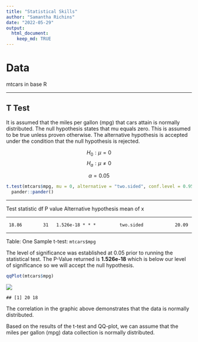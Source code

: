 ```yaml
---
title: "Statistical Skills"
author: "Samantha Richins"
date: "2022-05-29"
output: 
  html_document:
    keep_md: TRUE
---
```







# Data

mtcars in base R

---


## T Test

It is assumed that the miles per gallon (mpg) that cars attain is normally distributed. The null hypothesis states that mu equals zero. This is assumed to be true unless proven otherwise. The alternative hypothesis is accepted under the condition that the null hypothesis is rejected.

$$
  H_0: \mu = 0
$$
$$
  H_a: \mu \neq 0
$$

$$
 \alpha = 0.05
$$



```r
t.test(mtcars$mpg, mu = 0, alternative = "two.sided", conf.level = 0.95) %>% 
  pander::pander()
```


----------------------------------------------------------------------------
 Test statistic   df       P value       Alternative hypothesis   mean of x 
---------------- ---- ----------------- ------------------------ -----------
     18.86        31   1.526e-18 * * *         two.sided            20.09   
----------------------------------------------------------------------------

Table: One Sample t-test: `mtcars$mpg`

The level of significance was established at 0.05 prior to running the statistical test. The P-Value returned is **1.526e-18** which is below our level of significance so we will accept the null hypothesis.


```r
qqPlot(mtcars$mpg)
```

![](stats_skills_files/figure-html/unnamed-chunk-3-1.png)<!-- -->

```
## [1] 20 18
```

The correlation in the graphic above demonstrates that the data is normally distributed. 

Based on the results of the t-test and QQ-plot, we can assume that the miles per gallon (mpg) data collection is normally distributed. 



